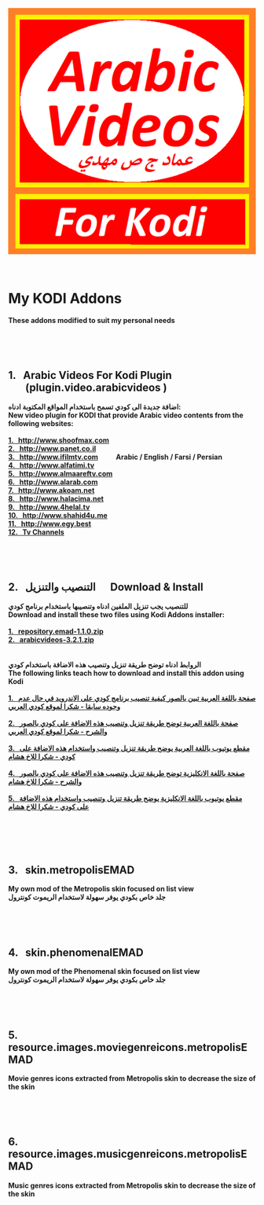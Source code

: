 ﻿<b>
<img src="./plugin.video.arabicvideos/icon.png" title="Arabic Videos">
<p>&nbsp;</p>
<h1>My KODI Addons</h1>
These addons modified to suit my personal needs
<p>&nbsp;</p>
<p>&nbsp;</p>
<h2>1. &nbsp; Arabic Videos For Kodi Plugin<br />
&nbsp;&nbsp;&nbsp;&nbsp;&nbsp;&nbsp;&nbsp;(plugin.video.arabicvideos )</h2>
اضافة جديدة الى كودي تسمح باستخدام المواقع المكتوبة ادناه:
<br />
New video plugin for KODI that provide Arabic video contents from the following websites:
<br />
<br />
<a href="http://www.shoofmax.com">1. &nbsp; http://www.shoofmax.com</a><br />
<a href="http://www.panet.co.il">2. &nbsp; http://www.panet.co.il</a><br />
<a href="http://www.ifilmtv.com">3. &nbsp; http://www.ifilmtv.com</a> &nbsp; &nbsp; &nbsp; &nbsp; &nbsp; Arabic / English / Farsi / Persian<br />
<a href="http://www.alfatimi.tv">4. &nbsp; http://www.alfatimi.tv</a><br />
<a href="http://www.almaareftv.com">5. &nbsp; http://www.almaareftv.com</a><br />
<a href="http://www.alarab.com">6. &nbsp; http://www.alarab.com</a><br />
<a href="http://www.akoam.net">7. &nbsp; http://www.akoam.net</a><br />
<a href="http://www.halacima.net">8. &nbsp; http://www.halacima.net</a><br />
<a href="http://www.4helal.tv">9. &nbsp; http://www.4helal.tv</a><br />
<a href="http://www.shahid4u.me">10. &nbsp; http://www.shahid4u.me</a><br />
<a href="http://www.egy.best">11. &nbsp; http://www.egy.best</a><br />
<a href="http://www.google.com">12. &nbsp; Tv Channels</a><br />
<p>&nbsp;</p>
<p>&nbsp;</p>
<h2>2. &nbsp; التنصيب والتنزيل &nbsp;&nbsp;&nbsp;&nbsp; Download & Install</h2>
للتنصيب يجب تنزيل الملفين ادناه وتنصيبها باستخدام برنامج كودي
<br />
Download and install these two files using Kodi Addons installer:
<br />
<br />
<a href="http://raw.githubusercontent.com/emadmahdi/KODI/master/INSTALL/repository.emad-1.1.0.zip">1. &nbsp; repository.emad-1.1.0.zip</a><br />
<a href="http://raw.githubusercontent.com/emadmahdi/KODI/master/INSTALL/plugin.video.arabicvideos-3.2.1.zip">2. &nbsp; arabicvideos-3.2.1.zip</a><br />
<br />
<br />
الروابط ادناه توضح طريقة تنزيل وتنصيب هذه الاضافة باستخدام كودي
<br />
The following links teach how to download and install this addon using Kodi
<br />
<br />
<a href="http://www.kodiarabic.net/2015/09/kodi_22.html">1. &nbsp; صفحة باللغة العربية تبين بالصور كيفية تنصيب برنامج كودي على الاندرويد في حال عدم وجوده سابقا - شكرا لموقع كودي العربي</a><br /><br />
<a href="http://www.kodiarabic.net/2018/10/arabic-video-kodi.html">2. &nbsp; صفحة باللغة العربية توضح طريقة تنزيل وتنصيب هذه الاضافة على كودي بالصور والشرح - شكرا لموقع كودي العربي</a><br /><br />
<a href="http://www.youtube.com/watch?v=0fDi_7l_1Yw">3. &nbsp; مقطع يوتيوب باللغة العربية يوضح طريقة تنزيل وتنصيب واستخدام هذه الاضافة على كودي - شكرا للاخ هشام</a><br /><br />
<a href="http://www.husham.com/new-2018-arabic-videos-kodi-addon">4. &nbsp; صفحة باللغة الانكليزية توضح طريقة تنزيل وتنصيب هذه الاضافة على كودي بالصور والشرح - شكرا للاخ هشام</a><br /><br />
<a href="http://www.youtube.com/watch?v=_w58WScaObk">5. &nbsp; مقطع يوتيوب باللغة الانكليزية يوضح طريقة تنزيل وتنصيب واستخدام هذه الاضافة على كودي - شكرا للاخ هشام</a><br />
<br />
<p>&nbsp;</p>
<p>&nbsp;</p>
<h2>3. &nbsp; skin.metropolisEMAD</h2>
My own mod of the Metropolis skin focused on list view
<br />
جلد خاص بكودي يوفر سهولة لاستخدام الريموت كونترول
<p>&nbsp;</p>
<p>&nbsp;</p>
<h2>4. &nbsp; skin.phenomenalEMAD</h2>
My own mod of the Phenomenal skin focused on list view
<br />
جلد خاص بكودي يوفر سهولة لاستخدام الريموت كونترول<br />
<p>&nbsp;</p>
<p>&nbsp;</p>
<h2>5. &nbsp; resource.images.moviegenreicons.metropolisEMAD</h2>
Movie genres icons extracted from Metropolis skin to decrease the size of the skin
<br />
<p>&nbsp;</p>
<p>&nbsp;</p>
<h2>6. &nbsp; resource.images.musicgenreicons.metropolisEMAD</h2>
Music genres icons extracted from Metropolis skin to decrease the size of the skin
<br />
<p>&nbsp;</p>
<p>&nbsp;</p>
</b>
